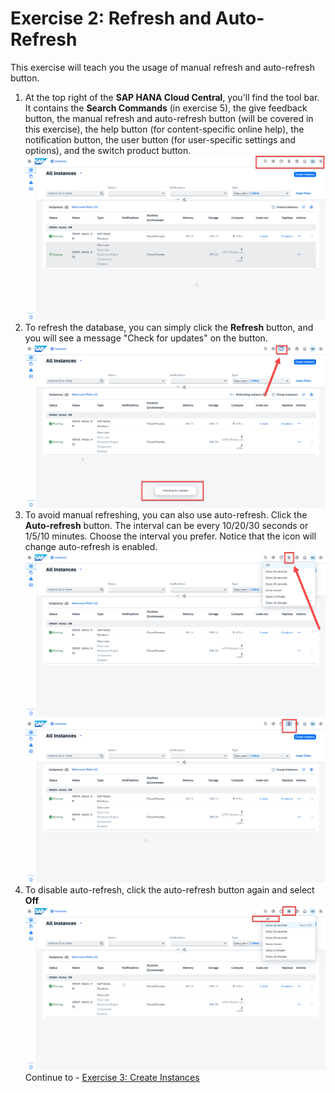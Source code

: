 # Exercise 2: Refresh and Auto-Refresh

This exercise will teach you the usage of manual refresh and auto-refresh button.

  
1. At the top right of the **SAP HANA Cloud Central**, you'll find the tool bar. It contains the **Search Commands** (in exercise 5), the give feedback button, the manual refresh and auto-refresh button (will be covered in this exercise), the help button (for content-specific online help), the notification button, the user button (for user-specific settings and options), and the switch product button.
    <kbd>
    ![](./images/1.png)
    </kbd>
2. To refresh the database, you can simply click the **Refresh** button, and you will see a message "Check for updates" on the button.
   <kbd>
    ![](./images/2.png)
    </kbd>
3. To avoid manual refreshing, you can also use auto-refresh. Click the **Auto-refresh** button. The interval can be every 10/20/30 seconds or 1/5/10 minutes. Choose the interval you prefer. Notice that the icon will change auto-refresh is enabled.
   <kbd>
    ![](./images/3.png)
    </kbd>
    <kbd>
    ![](./images/4.png)
    </kbd>
4. To disable auto-refresh, click the auto-refresh button again and select **Off**
    <kbd>
    ![](./images/5.png)
    </kbd>
Continue to - [Exercise 3: Create Instances](../ex3-Instance/README.md)

